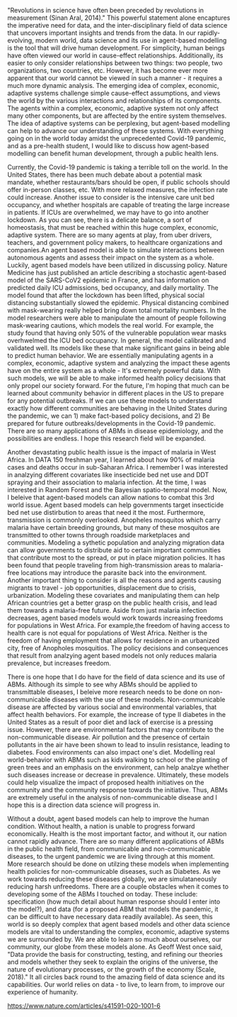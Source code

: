 "Revolutions in science have often been preceded by revolutions in measurement (Sinan Aral, 2014)." This powerful statement alone encaptures the imperative need for data, and the inter-disciplinary field of data science that uncovers important insights and trends from the data. In our rapidly-evolving, modern world, data science and its use in agent-based modelling is the tool that will drive human development. For simplicity, human beings have often viewed our world in cause-effect relationships. Additionally, its easier to only consider relationships between two things: two people, two organizations, two countries, etc. However, it has become ever more apparent that our world cannot be viewed in such a manner - it requires a much more dynamic analysis. The emerging idea of complex, economic, adaptive systems challenge simple cause-effect assumptions, and views the world by the various interactions and relationships of its components. The agents within a complex, economic, adaptive system not only affect many other components, but are affected by the entire system themselves. The idea of adaptive systems can be perplexing, but agent-based modelling can help to advance our understanding of these systems. With everything going on in the world today amidst the unprecedented Covid-19 pandemic, and as a pre-health student, I would like to discuss how agent-based modelling can benefit human development, through a public health lens.

Currently, the Covid-19 pandemic is taking a terrible toll on the world. In the United States, there has been much debate about a potential mask mandate, whether restaurants/bars should be open, if public schools should offer in-person classes, etc. With more relaxed measures, the infection rate could increase. Another issue to consider is the intensive care unit bed occupancy, and whether hospitals are capable of treating the large increase in patients. If ICUs are overwhelmed, we may have to go into another lockdown. As you can see, there is a delicate balance, a sort of homeostasis, that must be reached within this huge complex, economic, adaptive system. There are so many agents at play, from uber drivers, teachers, and government policy makers, to healthcare organizations and companies.An agent based model is able to simulate interactions between autonomous agents and assess their impact on the system as a whole. Luckily, agent based models have been utilized in discussing policy. Nature Medicine has just published an article describing a stochastic agent-based model of the SARS-CoV2 epidemic in France, and has information on predicted daily ICU admissions, bed occupancy, and daily mortality. The model found that after the lockdown has been lifted, physical social distancing substantially slowed the epidemic. Physical distancing combined with mask-wearing really helped bring down total mortality numbers. In the model researchers were able to manipulate the amount of people following mask-wearing cautions, which models the real world. For example, the study found that having only 50% of the vulnerable population wear masks overhwelmed the ICU bed occupancy. In general, the model calibrated and validated well. Its models like these that make significant gains in being able to predict human behavior. We are essentially manipulating agents in a complex, economic, adaptive system and analyzing the impact these agents have on the entire system as a whole - It's extremely powerful data. With such models, we will be able to make informed health policy decisions that only propel our society forward. For the future, I'm hoping that much can be learned about community behavior in different places in the US to prepare for any potential outbreaks. If we can use these models to understand exactly how different communities are behaving in the United States during the pandemic, we can 1) make fact-based policy decisions, and 2) Be prepared for future outbreaks/developments in the Covid-19 pandemic. There are so many applications of ABMs in disease epidemiology, and the possibilities are endless. I hope this research field will be expanded.  

Another devastating public health issue is the impact of malaria in West Africa. In DATA 150 freshman year, I learned about how 90% of malaria cases and deaths occur in sub-Saharan Africa. I remember I was interested in analzying different covariates like insecticide bed net use and DDT spraying and their association to malaria infection. At the time, I was interested in Random Forest and the Bayesian spatio-temporal model. Now, I beleive that agent-based models can allow nations to combat this 3rd world issue. Agent based models can help governments target insecticide bed net use distirbution to areas that need it the most. Furthermore, transmission is commonly overlooked. Anopheles mosquitos which carry malaria have certain breeding grounds, but many of these mosquitos are transmitted to other towns through roadside marketplaces and communities. Modeling a sythetic population and analyzing migration data can allow governments to distribute aid to certain important communities that contribute most to the spread, or put in place migration policies. It has been found that people traveling from high-transmission areas to malaria-free locations may introduce the parasite back into the environment. Another important thing to consider is all the reasons and agents causing migrants to travel - job opportunities, displacement due to crisis, urbanization. Modeling these covariates and manipulating them can help African countries get a better grasp on the public health crisis, and lead them towards a malaria-free future. Aside from just malaria infection decreases, agent based models would work towards increasing freedoms for populations in West Africa. For example,the freedom of having access to health care is not equal for populations of West Africa. Neither is the freedom of having employment that allows for residence in an urbanized city, free of Anopholes mosquitios. The policy decisions and consequences that result from analzying agent based models not only reduces malaria prevalence, but increases freedom. 

There is one hope that I do have for the field of data science and its use of ABMs. Although its simple to see why ABMs should be applied to transmittable diseases, I beleive more research needs to be done on non-communicable diseases with the use of these models. Non-communicable disease are affected by various social and environmental variables, that affect health behaviors. For example, the increase of type II diabetes in the United States as a result of poor diet and lack of exercise is a pressing issue. However, there are environmental factors that may contribute to the non-communicable disease. Air pollution and the presence of certain pollutants in the air have been shown to lead to insulin resistance, leading to diabetes. Food environments can also impact one's diet. Modelling real world-behavior with ABMs such as kids walking to school or the planting of green trees and an emphasis on the environment, can help analzye whether such diseases increase or decrease in prevalence. Ultimately, these models could help visualize the impact of proposed health initiatives on the community and the community response towards the initiative. Thus, ABMs are extremely useful in the analysis of non-communicable disease and I hope this is a direction data science will progress in. 

Without a doubt, agent based models can help to improve the human condition. Without health, a nation is unable to progress forward economically. Health is the most important factor, and without it, our nation cannot rapidly advance. There are so many different applications of ABMs in the public health field, from communicable and non-communicable diseases, to the urgent pandemic we are living through at this moment. More research should be done on utilzing these models when implementing health policies for non-communicable diseases, such as Diabetes. As we work towards reducing these diseases globally, we are simulataneously reducing harsh unfreedoms. There are a couple obstacles when it comes to developing some of the ABMs I touched on today. These include: specification (how much detail about human response should I enter into the model?), and data (for a proposed ABM that models the pandemic, it can be difficult to have necessary data readily available). As seen, this world is so deeply complex that agent based models and other data science models are vital to understanding the complex, economic, adaptive systems we are surrounded by. We are able to learn so much about ourselves, our community, our globe from these models alone. As Geoff West once said, "Data provide the basis for constructing, testing, and refining our theories and models whether they seek to explain the  origins  of  the  universe,  the  nature  of  evolutionary  processes,  or  the  growth  of  the economy (Scale, 2018)." It all circles back round to the amazing field of data science and its capabilities. Our world relies on data - to live, to learn from, to improve our experience of humanity. 









https://www.nature.com/articles/s41591-020-1001-6

